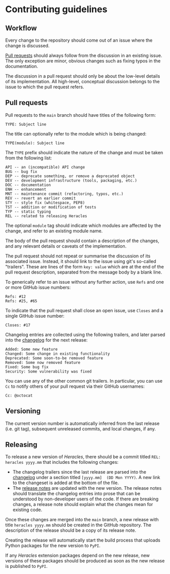 # Contributing guidelines

## Workflow

Every change to the repository should come out of an issue where the change is
discussed.

[Pull requests](#pull-requests) should always follow from the discussion in an
existing issue. The only exception are minor, obvious changes such as fixing
typos in the documentation.

The discussion in a pull request should only be about the low-level details of
its implementation. All high-level, conceptual discussion belongs to the issue
to which the pull request refers.

## Pull requests

Pull requests to the `main` branch should have titles of the following form:

    TYPE: Subject line

The title can optionally refer to the module which is being changed:

    TYPE(module): Subject line

The `TYPE` prefix should indicate the nature of the change and must be taken
from the following list:

    API -- an (incompatible) API change
    BUG -- bug fix
    DEP -- deprecate something, or remove a deprecated object
    DEV -- development infrastructure (tools, packaging, etc.)
    DOC -- documentation
    ENH -- enhancement
    MNT -- maintenance commit (refactoring, typos, etc.)
    REV -- revert an earlier commit
    STY -- style fix (whitespace, PEP8)
    TST -- addition or modification of tests
    TYP -- static typing
    REL -- related to releasing Heracles

The optional `module` tag should indicate which modules are affected by the
change, and refer to an existing module name.

The body of the pull request should contain a description of the changes, and
any relevant details or caveats of the implementation.

The pull request should not repeat or summarise the discussion of its
associated issue. Instead, it should link to the issue using git's so-called
"trailers". These are lines of the form `key: value` which are at the end of
the pull request description, separated from the message body by a blank line.

To generically refer to an issue without any further action, use `Refs` and
one or more GitHub issue numbers:

    Refs: #12
    Refs: #25, #65

To indicate that the pull request shall close an open issue, use `Closes` and
a single GitHub issue number:

    Closes: #17

Changelog entries are collected using the following trailers, and later parsed
into the [changelog](CHANGELOG.md) for the next release:

    Added: Some new feature
    Changed: Some change in existing functionality
    Deprecated: Some soon-to-be removed feature
    Removed: Some now removed feature
    Fixed: Some bug fix
    Security: Some vulnerability was fixed

You can use any of the other common git trailers. In particular, you can use
`Cc` to notify others of your pull request via their GitHub usernames:

    Cc: @octocat

## Versioning

The current version number is automatically inferred from the last release
(i.e. git tag), subsequent unreleased commits, and local changes, if any.

## Releasing

To release a new version of _Heracles_, there should be a commit titled
`REL: heracles yyyy.mm` that includes the following changes:

- The changelog trailers since the last release are parsed into the
  [changelog](CHANGELOG.md) under a section titled `[yyyy.mm]  (DD Mon YYYY)`.
  A new link to the changeset is added at the bottom of the file.
- The [release notes](docs/manual/releases.rst) are updated with the new
  version. The release notes should translate the changelog entries into
  prose that can be understood by non-developer users of the code. If there
  are breaking changes, a release note should explain what the changes mean for
  existing code.

Once these changes are merged into the `main` branch, a new release with title
`heracles yyyy.mm` should be created in the GitHub repository. The description
of the release should be a copy of its release note.

Creating the release will automatically start the build process that uploads
Python packages for the new version to `PyPI`.

If any _Heracles_ extension packages depend on the new release, new versions of
these packages should be produced as soon as the new release is published to
`PyPI`.
